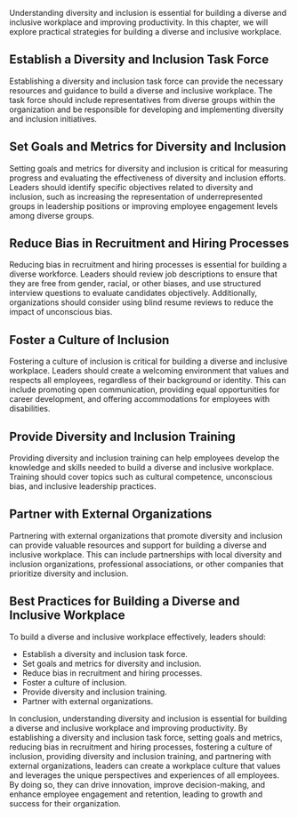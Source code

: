 
Understanding diversity and inclusion is essential for building a diverse and inclusive workplace and improving productivity. In this chapter, we will explore practical strategies for building a diverse and inclusive workplace.

Establish a Diversity and Inclusion Task Force
----------------------------------------------

Establishing a diversity and inclusion task force can provide the necessary resources and guidance to build a diverse and inclusive workplace. The task force should include representatives from diverse groups within the organization and be responsible for developing and implementing diversity and inclusion initiatives.

Set Goals and Metrics for Diversity and Inclusion
-------------------------------------------------

Setting goals and metrics for diversity and inclusion is critical for measuring progress and evaluating the effectiveness of diversity and inclusion efforts. Leaders should identify specific objectives related to diversity and inclusion, such as increasing the representation of underrepresented groups in leadership positions or improving employee engagement levels among diverse groups.

Reduce Bias in Recruitment and Hiring Processes
-----------------------------------------------

Reducing bias in recruitment and hiring processes is essential for building a diverse workforce. Leaders should review job descriptions to ensure that they are free from gender, racial, or other biases, and use structured interview questions to evaluate candidates objectively. Additionally, organizations should consider using blind resume reviews to reduce the impact of unconscious bias.

Foster a Culture of Inclusion
-----------------------------

Fostering a culture of inclusion is critical for building a diverse and inclusive workplace. Leaders should create a welcoming environment that values and respects all employees, regardless of their background or identity. This can include promoting open communication, providing equal opportunities for career development, and offering accommodations for employees with disabilities.

Provide Diversity and Inclusion Training
----------------------------------------

Providing diversity and inclusion training can help employees develop the knowledge and skills needed to build a diverse and inclusive workplace. Training should cover topics such as cultural competence, unconscious bias, and inclusive leadership practices.

Partner with External Organizations
-----------------------------------

Partnering with external organizations that promote diversity and inclusion can provide valuable resources and support for building a diverse and inclusive workplace. This can include partnerships with local diversity and inclusion organizations, professional associations, or other companies that prioritize diversity and inclusion.

Best Practices for Building a Diverse and Inclusive Workplace
-------------------------------------------------------------

To build a diverse and inclusive workplace effectively, leaders should:

* Establish a diversity and inclusion task force.
* Set goals and metrics for diversity and inclusion.
* Reduce bias in recruitment and hiring processes.
* Foster a culture of inclusion.
* Provide diversity and inclusion training.
* Partner with external organizations.

In conclusion, understanding diversity and inclusion is essential for building a diverse and inclusive workplace and improving productivity. By establishing a diversity and inclusion task force, setting goals and metrics, reducing bias in recruitment and hiring processes, fostering a culture of inclusion, providing diversity and inclusion training, and partnering with external organizations, leaders can create a workplace culture that values and leverages the unique perspectives and experiences of all employees. By doing so, they can drive innovation, improve decision-making, and enhance employee engagement and retention, leading to growth and success for their organization.
